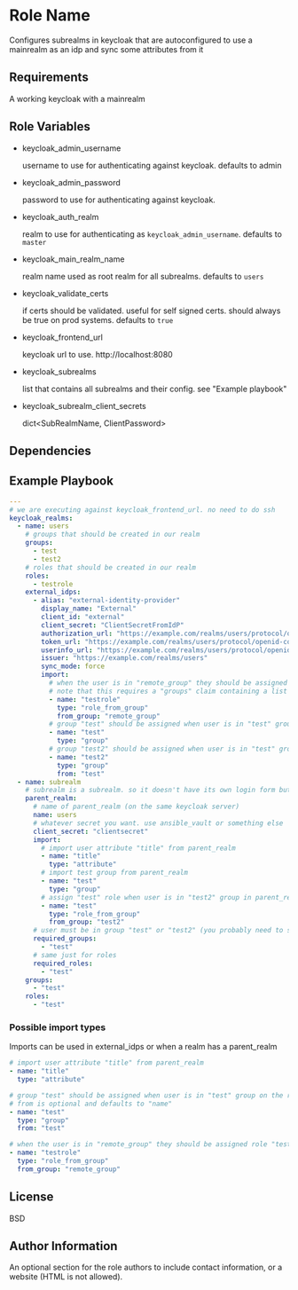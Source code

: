 # Role Name

Configures subrealms in keycloak that are autoconfigured to use a mainrealm as an idp and sync some attributes from it

## Requirements

A working keycloak with a mainrealm

## Role Variables

- keycloak_admin_username

  username to use for authenticating against keycloak. defaults to admin

- keycloak_admin_password

  password to use for authenticating against keycloak.

- keycloak_auth_realm

  realm to use for authenticating as `keycloak_admin_username`. defaults to `master`

- keycloak_main_realm_name

  realm name used as root realm for all subrealms. defaults to `users`

- keycloak_validate_certs

  if certs should be validated. useful for self signed certs. should always be true on prod systems. defaults to `true`

- keycloak_frontend_url

  keycloak url to use. http://localhost:8080

- keycloak_subrealms

  list that contains all subrealms and their config. see "Example playbook"

- keycloak_subrealm_client_secrets

  dict&lt;SubRealmName, ClientPassword&gt;

## Dependencies

## Example Playbook

```yml
---
# we are executing against keycloak_frontend_url. no need to do ssh
keycloak_realms:
  - name: users
    # groups that should be created in our realm
    groups:
      - test
      - test2
    # roles that should be created in our realm
    roles:
      - testrole
    external_idps:
      - alias: "external-identity-provider"
        display_name: "External"
        client_id: "external"
        client_secret: "ClientSecretFromIdP"
        authorization_url: "https://example.com/realms/users/protocol/openid-connect/auth"
        token_url: "https://example.com/realms/users/protocol/openid-connect/token"
        userinfo_url: "https://example.com/realms/users/protocol/openid-connect/userinfo"
        issuer: "https://example.com/realms/users"
        sync_mode: force
        import:
          # when the user is in "remote_group" they should be assigned role "testrole" in our realm
          # note that this requires a "groups" claim containing a list of groups (i.e. create a a client mapper with "Group Membership" on the remote keycloak)
          - name: "testrole"
            type: "role_from_group"
            from_group: "remote_group"
          # group "test" should be assigned when user is in "test" group on the remote side
          - name: "test"
            type: "group"
          # group "test2" should be assigned when user is in "test" group on the remote side. from defaults to name of group
          - name: "test2"
            type: "group"
            from: "test"
  - name: subrealm
    # subrealm is a subrealm. so it doesn't have its own login form but redirects to the parent_realm and imports users from there
    parent_realm:
      # name of parent_realm (on the same keycloak server)
      name: users
      # whatever secret you want. use ansible_vault or something else
      client_secret: "clientsecret"
      import:
        # import user attribute "title" from parent_realm
        - name: "title"
          type: "attribute"
        # import test group from parent_realm
        - name: "test"
          type: "group"
        # assign "test" role when user is in "test2" group in parent_realm
        - name: "test"
          type: "role_from_group"
          from_group: "test2"
      # user must be in group "test" or "test2" (you probably need to somehow import it - see above - or set it manually after initial import)
      required_groups:
        - "test"
      # same just for roles
      required_roles:
        - "test"
    groups:
      - "test"
    roles:
      - "test"
```

### Possible import types

Imports can be used in external_idps or when a realm has a parent_realm

```yml
# import user attribute "title" from parent_realm
- name: "title"
  type: "attribute"
```

```yml
# group "test" should be assigned when user is in "test" group on the remote side
# from is optional and defaults to "name"
- name: "test"
  type: "group"
  from: "test"
```

```yml
# when the user is in "remote_group" they should be assigned role "testrole" in our realm
- name: "testrole"
  type: "role_from_group"
  from_group: "remote_group"
```

## License

BSD

## Author Information

An optional section for the role authors to include contact information, or a website (HTML is not allowed).
